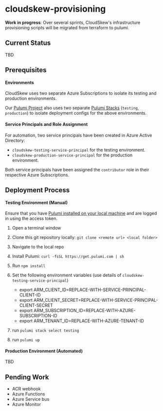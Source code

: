 # cloudskew-provisioning

**Work in progress**: Over several sprints, CloudSkew's infrastructure provisioning scripts will be migrated from terraform to pulumi.

## Current Status

TBD

## Prerequisites

#### Environments

CloudSkew uses two separate Azure Subscriptions to isolate its testing and production environments.

Our [Pulumi Project](https://www.pulumi.com/docs/intro/concepts/project/) also uses two separate [Pulumi Stacks](https://www.pulumi.com/docs/intro/concepts/stack/) (`testing`, `production`) to isolate deployment configs for the above environments.

#### Service Principals and Role Assignment

For automation, two service principals have been created in Azure Active Directory:

* `cloudskew-testing-service-principal` for the testing environment.
* `cloudskew-production-service-principal` for the production environment.

Both service principals have been assigned the `contributor` role in their respective Azure Subscriptions.

## Deployment Process

#### Testing Environment (Manual)

Ensure that you have [Pulumi installed on your local machine](https://www.pulumi.com/docs/get-started/azure/) and are logged in using the access token.

1. Open a terminal window
2. Clone this git repository locally: `git clone <remote url> <local folder>`
3. Navigate to the local repo
4. Install Pulumi: `curl -fsSL https://get.pulumi.com | sh`
5. Run `npm install`
6. Set the following environment variables (use details of `cloudskew-testing-service-principal`)

    * export ARM_CLIENT_ID=REPLACE-WITH-SERVICE-PRINCIPAL-CLIENT-ID
    * export ARM_CLIENT_SECRET=REPLACE-WITH-SERVICE-PRINCIPAL-CLIENT-SECRET
    * export ARM_SUBSCRIPTION_ID=REPLACE-WITH-AZURE-SUBSCRIPTION-ID
    * export ARM_TENANT_ID=REPLACE-WITH-AZURE-TENANT-ID

7. run `pulumi stack select testing`
8. run `pulumi up`

#### Production Environment (Automated)

TBD

## Pending Work

* ACR webhook
* Azure Functions
* Azure Service bus
* Azure Monitor
